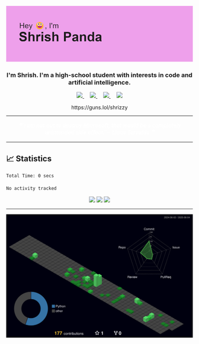![Intro image](https://github.com/The-Indian-Coder-20/The-Indian-Coder-20/blob/master/header.png?raw=true)

<h3 align="center"> I'm Shrish. I'm a high-school student with interests in code and artificial intelligence. </h1>

<p align="center">
  <a href="https://www.python.org/">
    <img src="https://img.shields.io/badge/python-3670A0?style=for-the-badge&logo=python&logoColor=ffdd54" />
  </a>&nbsp;&nbsp;&nbsp;
  <a href="mailto:shrishpanda2@gmail.com">
    <img src="https://img.shields.io/badge/Gmail-D14836?style=for-the-badge&logo=gmail&logoColor=white" />
  </a>&nbsp;&nbsp;&nbsp;
  <a href="https://www.codewars.com/users/The-Indian-Coder-20">
    <img src="https://img.shields.io/badge/Codewars-B1361E?style=for-the-badge&logo=Codewars&logoColor=white" />
  </a>&nbsp;&nbsp;&nbsp;
  <a href="https://www.microsoft.com/en-us/windows">
    <img src="https://img.shields.io/badge/Windows%2011-%230079d5.svg?style=for-the-badge&logo=Windows%2011&logoColor=white" />
  </a>
</p>

<p align="center">
https://guns.lol/shrizzy
</p>

---

<p align="center" style="font-size: 16px; font-weight: bold; color: #FFFFFF; font-family: 'Roboto', sans-serif;">
  <a href="https://github.com/marketplace/actions/quote-readme" style="text-decoration: none; color: inherit;">
    <!--STARTS_HERE_QUOTE_README-->
<i>❝“I am not out to destroy Microsoft, that would be a completely unintended side effect.”— Linus Torvalds   ❞</i>
<!--ENDS_HERE_QUOTE_README-->
  </a>
</p>

---

## 📈 Statistics
  <!--START_SECTION:waka-->

```txt
Total Time: 0 secs

No activity tracked
```

<!--END_SECTION:waka-->

<p align="center">
  <img src="http://github-profile-summary-cards.vercel.app/api/cards/profile-details?username=The-Indian-Coder-20&theme=synthwave">
  <img src="http://github-profile-summary-cards.vercel.app/api/cards/repos-per-language?username=The-Indian-Coder-20&theme=synthwave">
  <img src="http://github-profile-summary-cards.vercel.app/api/cards/stats?username=The-Indian-Coder-20&theme=synthwave">
</p>

---

![3D stats](./profile-3d-contrib/profile-night-green.svg)
